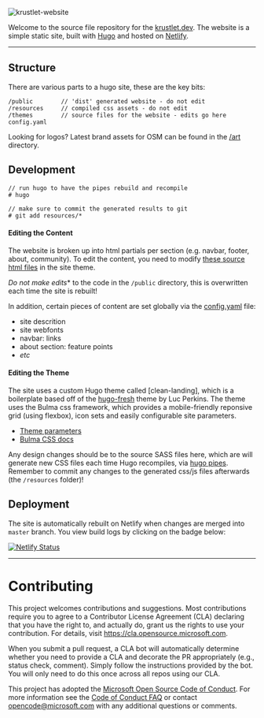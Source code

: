![krustlet-website](https://github.com/deislabs/krustlet.dev/blob/main/art/styleguide/website.jpg?raw=true)

Welcome to the source file repository for the [krustlet.dev](https://krustlet.dev). The website is a simple static site, built with [Hugo](https://gohugo.io/) and hosted on [Netlify](https://app.netlify.com/sites/krustlet-dev/).

---

## Structure

There are various parts to a hugo site, these are the key bits:

```
/public        // 'dist' generated website - do not edit
/resources     // compiled css assets - do not edit
/themes        // source files for the website - edits go here
config.yaml
```

Looking for logos? Latest brand assets for OSM can be found in the [/art](https://github.com/deislabs/krustlet.dev/tree/master/art) directory.


## Development

```
// run hugo to have the pipes rebuild and recompile
# hugo

// make sure to commit the generated results to git
# git add resources/*
```

#### Editing the Content

The website is broken up into html partials per section (e.g. navbar, footer, about, community). To edit the content, you need to modify [these source html files](https://github.com/deislabs/krustlet.dev/tree/master/themes/clean-landing/layouts/partials) in the site theme.

*Do not make edits** to the code in the `/public` directory, this is overwritten each time the site is rebuilt!

In addition, certain pieces of content are set globally via the [config.yaml](https://github.com/deislabs/krustlet.dev/blob/master/config.yaml#L10) file:

* site descrition
* site webfonts
* navbar: links
* about section: feature points
* _etc_


#### Editing the Theme

The site uses a custom Hugo theme called [clean-landing], which is a boilerplate based off of the [hugo-fresh](https://themes.gohugo.io/hugo-fresh/) theme by Luc Perkins. The theme uses the Bulma css framework, which provides a mobile-friendly reponsive grid (using flexbox), icon sets and easily configurable site parameters.

* [Theme parameters](https://github.com/deislabs/krustlet.dev/blob/master/config.yaml#L10)
* [Bulma CSS docs](https://bulma.io/)

Any design changes should be to the source SASS files here, which are will generate new CSS files each time Hugo recompiles, via [hugo pipes](https://gohugo.io/hugo-pipes/). Remember to commit any changes to the generated css/js files afterwards (the `/resources` folder)!


## Deployment

The site is automatically rebuilt on Netlify when changes are merged into `master` branch. You view build logs by clicking on the badge below:

[![Netlify Status](https://api.netlify.com/api/v1/badges/71268e4a-3898-4b72-b2b4-de95aa38b2ec/deploy-status)](https://app.netlify.com/sites/krustlet-dev/deploys)


---


# Contributing

This project welcomes contributions and suggestions.  Most contributions require you to agree to a
Contributor License Agreement (CLA) declaring that you have the right to, and actually do, grant us
the rights to use your contribution. For details, visit https://cla.opensource.microsoft.com.

When you submit a pull request, a CLA bot will automatically determine whether you need to provide
a CLA and decorate the PR appropriately (e.g., status check, comment). Simply follow the instructions
provided by the bot. You will only need to do this once across all repos using our CLA.

This project has adopted the [Microsoft Open Source Code of Conduct](https://opensource.microsoft.com/codeofconduct/).
For more information see the [Code of Conduct FAQ](https://opensource.microsoft.com/codeofconduct/faq/) or
contact [opencode@microsoft.com](mailto:opencode@microsoft.com) with any additional questions or comments.
